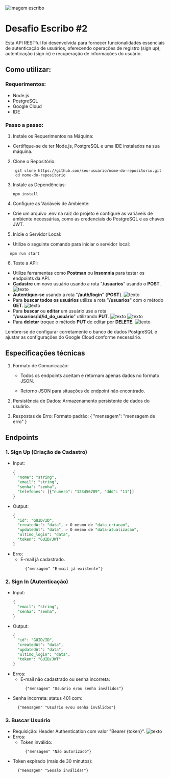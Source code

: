 ![imagem escribo](https://yt3.googleusercontent.com/zrpHkY4GFm4fHFQGH3XlBJkDgiL02126SjO5IBGH4oW1-Y-5iU_5PdCZys0mrQnqzLQUuLD9ylI=w2120-fcrop64=1,00005a57ffffa5a8-k-c0xffffffff-no-nd-rj)

# Desafio Escribo #2

Esta API RESTful foi desenvolvida para fornecer funcionalidades essenciais de autenticação de usuários, oferecendo operações de registro (sign up), autenticação (sign in) e recuperação de informações do usuário.

## Como utilizar:
### Requerimentos:
* Node.js
* PostgreSQL
* Google Cloud
* IDE

### Passo a passo:
1. Instale os Requerimentos na Máquina:
- Certifique-se de ter Node.js, PostgreSQL e uma IDE instalados na sua máquina.

2. Clone o Repositório:
   ```
    git clone https://github.com/seu-usuario/nome-do-repositorio.git
    cd nome-do-repositorio
   ```
3. Instale as Dependências:
   ``` 
   npm install
   ```
4. Configure as Variáveis de Ambiente:
- Crie um arquivo .env na raiz do projeto e configure as variáveis de ambiente necessárias, como as credenciais do PostgreSQL e as chaves JWT.

5. Inicie o Servidor Local:
- Utilize o seguinte comando para iniciar o servidor local:

``` 
  npm run start
```
6. Teste a API:

* Utilize ferramentas como **Postman** ou **Insomnia** para testar os endpoints da API.
* **Cadastre** um novo usuário usando a rota "**/usuarios**" usando o **POST**.
  ![texto](https://github.com/ruansmachado/desafio-escribo-2/blob/main/img/teste-post-cadastro.png)
* **Autentique-se** usando a rota "**/auth/login**" {**POST**}.
  ![texto](https://github.com/ruansmachado/desafio-escribo-2/blob/main/img/teste-autenticacao.png)
* Para **buscar todos os usuários** utilize a rota "**/usuarios**" com o método **GET**.
  ![texto](https://github.com/ruansmachado/desafio-escribo-2/blob/main/img/todos-usuarios.png)
* Para **buscar** ou **editar** um usuário use a rota "**/usuarios/id/id_do_usuário**" utilizando **PUT**.
  ![texto](https://github.com/ruansmachado/desafio-escribo-2/blob/main/img/todos-usuarios.png)
  ![texto](https://github.com/ruansmachado/desafio-escribo-2/blob/main/img/editar-usuario.png)
* Para **deletar** troque o método **PUT** de editar por **DELETE**.
  ![texto](https://github.com/ruansmachado/desafio-escribo-2/blob/main/img/delete-usuario.png)

Lembre-se de configurar corretamente o banco de dados PostgreSQL e ajustar as configurações do Google Cloud conforme necessário. 
## Especificações técnicas

1. Formato de Comunicação:
   
   * Todos os endpoints aceitam e retornam apenas dados no formato JSON.
     
   * Retorno JSON para situações de endpoint não encontrado.

3.  Persistência de Dados:
        Armazenamento persistente de dados do usuário. 

4.  Respostas de Erro:
        Formato padrão: { "mensagem": "mensagem de erro" }

## Endpoints

### 1. Sign Up (Criação de Cadastro)
  * Input:
      ```sql
      {
        "nome": "string",
        "email": "string",
        "senha": "senha",
        "telefones": [{"numero": "123456789", "ddd": "11"}]
      }
      ```
  * Output:
      ```sql
      {
        "id": "GUID/ID",
        "createdAt": "data", > O mesmo de "data_criacao",
        "updatedAt": "data", > O mesmo de "data-atualizacao",
        "ultimo_login": "data",
        "token": "GUID/JWT"
      }
      ```
* Erro:
    * E-mail já cadastrado.
      ```
        {"mensagem" "E-mail já existente"} 	
      ```
      
### 2. Sign In (Autenticação)
  * Input:
      ```sql
      {
        "email": "string",
        "senha": "senha",
      }
      ```
  * Output:
      ```sql
      {
        "id": "GUID/ID",
        "createdAt": "data",
        "updatedAt": "data",
        "ultimo_login": "data",
        "token": "GUID/JWT"
      }
      ```
* Erros:
  * E-mail não cadastrado ou senha incorreta:
      ```
        {"mensagem" "Usuário e/ou senha inválidos"}
      ```
 * Senha incorreta: status 401 com:
      ```
        {"mensagem" "Usuário e/ou senha inválidos"}
      ```
### 3. Buscar Usuário
* Requisição: Header Authentication com valor "Bearer {token}".
![texto](https://github.com/ruansmachado/desafio-escribo-2/blob/main/img/auth-bearer.png)
* Erros:
  * Token inválido:
      ```
        {"mensagem" "Não autorizado"}
      ```
 * Token expirado (mais de 30 minutos):
      ```
        {"mensagem" "Sessão inválida!"}
      ```
